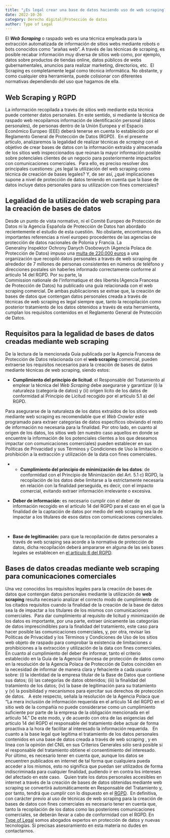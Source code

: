 ```yaml
---
title: "¿Es legal crear una base de datos haciendo uso de web scraping?"
date: 2022-10-26
category: Derecho digital|Protección de datos
author: Type of Legal
---
```


El **_Web Scraping_** o raspado web es una técnica empleada para la extracción automatizada de información de sitios webs mediante robots o bots conocidos como “arañas web”. A través de las técnicas de scraping, es posible recabar información muy diversa de sitios web como, por ejemplo, datos sobre productos de tiendas online, datos públicos de webs gubernamentales, anuncios para realizar marketing, directorios, etc.  El Scraping es completamente legal como técnica informática. No obstante, y como cualquier otra herramienta, puede colisionar con diferentes normativas dependiendo del uso que hagamos de ella.

**Web Scraping y RGPD**
-----------------------

La información recopilada a través de sitios web mediante esta técnica puede contener datos personales. En este sentido, si mediante la técnica de raspado web recopilamos información de identificación personal (datos personales), de personas dentro de la Unión Europea y el Espacio Económico Europeo (EEE) deberá tenerse en cuenta lo establecido por el Reglamento General de Protección de Datos (RGPD).  En el presente artículo, analizaremos la legalidad de realizar técnicas de _scraping_ con el objetivo de crear bases de datos con la información extraída y almacenada de los sitios web inspeccionados que reúnan la mayor información posible sobre potenciales clientes de un negocio para posteriormente impactarlos con comunicaciones comerciales.  Para ello, es preciso resolver dos principales cuestiones: ¿es legal la utilización del web scraping como técnica de creación de bases legales? Y, de ser así, ¿qué implicaciones supone a nivel de protección de datos teniendo en cuenta que la base de datos incluye datos personales para su utilización con fines comerciales?

**Legalidad de la utilización de web scraping para la creación de bases de datos**
----------------------------------------------------------------------------------

Desde un punto de vista normativo, ni el Comité Europeo de Protección de Datos ni la Agencia Española de Protección de Datos han abordado recientemente el estudio de esta cuestión.  No obstante, encontramos dos importantes referencias a nivel europeo procedentes de las agencias de protección de datos nacionales de Polonia y Francia. La Generalny Inspektor Ochrony Danych Osobowych (Agencia Polaca de Protección de Datos) impuso una [multa de 220.000 euros](https://www.achievedcompliance.com/poland-imposes-fines-for-web-scraping-of-personal-data-when-notification-to-individuals-did-not-occur/) a una organización que recopiló datos personales a través de web scraping de alrededor de 7 millones de personas consistentes en números de teléfono y direcciones postales sin haberles informado correctamente conforme al artículo 14 del RGPD. Por su parte, la Commission nationale de l'informatique et des libertés (Agencia Francesa de Protección de Datos) ha publicado una guía relacionada con el web scraping comercial. De ambas publicaciones se extrae que, la creación de bases de datos que contengan datos personales creada a través de técnicas de web scraping es legal siempre que, tanto la recopilación como posterior tratamiento de los datos obtenidos a través de esta herramienta, cumplan los requisitos contenidos en el Reglamento General de Protección de Datos. 

**Requisitos para la legalidad de bases de datos creadas mediante web scraping**
--------------------------------------------------------------------------------

De la lectura de la mencionada Guía publicada por la Agencia Francesa de Protección de Datos relacionada con el **web scraping** comercial, pueden extraerse los requisitos necesarios para la creación de bases de datos mediante técnicas de web scraping, siendo estos:

*   **Cumplimiento del principio de licitud**: el Responsable del Tratamiento al emplear la técnica del _Web Scraping_ debe asegurarse y garantizar (i) la naturaleza (categoría de datos) y (ii) origen lícito de los datos de conformidad al Principio de Licitud recogido por el artículo 5.1 a) del RGPD. 

Para asegurarse de la naturaleza de los datos extraídos de los sitios web mediante web scraping es recomendable que el _Web Crawler_ esté programado para extraer categorías de datos específicos obviando el resto de información no necesaria para la finalidad. Por otro lado, en cuanto al origen de los datos, los sitios web (en nuestro caso aquellos en donde se encuentre la información de los potenciales clientes a los que deseamos impactar con comunicaciones comerciales) pueden establecer en sus Políticas de Privacidad y sus Términos y Condiciones de Uso la limitación o prohibición a la extracción y utilización de la data con fines comerciales.

*   *   **Cumplimiento del principio de minimización de los datos**: de conformidad con el Principio de Minimización del Art. 5.1 c) RGPD, la recopilación de los datos debe limitarse a la estrictamente necesaria en relación con la finalidad perseguida, es decir, con el impacto comercial, evitando extraer información irrelevante o excesiva.

*   **Deber de información:** es necesario cumplir con el deber de información recogido en el artículo 14 del RGPD para el caso en el que la finalidad de la captación de datos por medio del web scraping sea la de impactar a los titulares de esos datos con comunicaciones comerciales.

 

*   **Base de legitimación:** para que la recopilación de datos personales a través de web scraping sea acorde a la normativa de protección de datos, dicha recopilación deberá ampararse en alguna de las seis bases legales se establecen en [el artículo 6 del RGPD](https://www.legislation.gov.uk/eur/2016/679/article/6). 

**Bases de datos creadas mediante web scraping para comunicaciones comerciales**
--------------------------------------------------------------------------------

Una vez conocidos los requisitos legales para la creación de bases de datos que contengan datos personales mediante la utilización de **web scraping** resulta necesario analizar el correcto modo de cumplimiento de los citados requisitos cuando la finalidad de la creación de la base de datos sea la de impactar a los titulares de los mismos con comunicaciones comerciales.  Para dar cumplimiento al requisito de licitud y minimización de los datos es importante, por una parte, extraer únicamente las categorías de datos imprescindibles para la finalidad del tratamiento, este caso para hacer posible las comunicaciones comerciales, y, por otra, revisar las Políticas de Privacidad y los Términos y Condiciones de Uso de los sitios web objeto de raspado para comprobar la existencia de limitaciones o prohibiciones a la extracción y utilización de la data con fines comerciales. En cuanto al cumplimiento del deber de informar, tanto el criterio establecido en la Guía de la Agencia Francesa de protección de datos como en la resolución de la Agencia Polaca de Protección de Datos coinciden en la necesidad de informar de manera clara y fehaciente a cada usuario sobre: (i) la identidad de la empresa titular de la Base de Datos que contiene sus datos; (ii) las categorías de datos obtenidos; (iii) la finalidad del tratamiento de los datos; (iv) la base de legitimación para su tratamiento y (v) la posibilidad y mecanismos para ejercitar sus derechos de protección de datos.   A este respecto, señala la resolución de la Agencia Polaca que “La mera inclusión de información requerida en el artículo 14 del RGPD en el sitio web de la compañía no puede considerarse como un cumplimiento suficiente por parte de la empresa de la obligación mencionada en el artículo 14.” De este modo, y de acuerdo con otra de las exigencias del artículo 14 del RGPD el responsable del tratamiento debe actuar de forma proactiva a la hora de facilitar al interesado la información requerida.   En cuanto a la base legal que legitima el tratamiento de los datos personales contenidos en una base de datos creada a través de web scraping , y en línea con la opinión del CNIL en sus Criterios Generales sólo será posible si el responsable del tratamiento obtiene el consentimiento del interesado.  Por último, es necesario tener en cuenta que, aunque los datos se encuentren publicados en internet de tal forma que cualquiera pueda acceder a los mismos, esto no significa que puedan ser utilizados de forma indiscriminada para cualquier finalidad, pudiendo ir en contra los intereses del afectado en este caso.   Quien trate los datos personales accesibles en internet a través de la creación de bases de datos obtenidas mediante web scraping se convertirá automáticamente en Responsable del Tratamiento y, por tanto, tendrá que cumplir con lo dispuesto en el [RGPD](https://typeoflegal.com/adaptaciones-rgpd-lopd-gdd/).  En definitiva, con carácter previo al uso de técnicas de web scraping para la creación de bases de datos con fines comerciales es necesario tener en cuenta que, tanto la recopilación de los datos como las posteriores comunicaciones comerciales, se deberán llevar a cabo de conformidad con el RGPD. En [Type of Legal](https://typeoflegal.com/) somos abogados expertos en protección de datos y nuevas tecnologías. Si precisas asesoramiento en esta materia no dudes en contactarnos.
